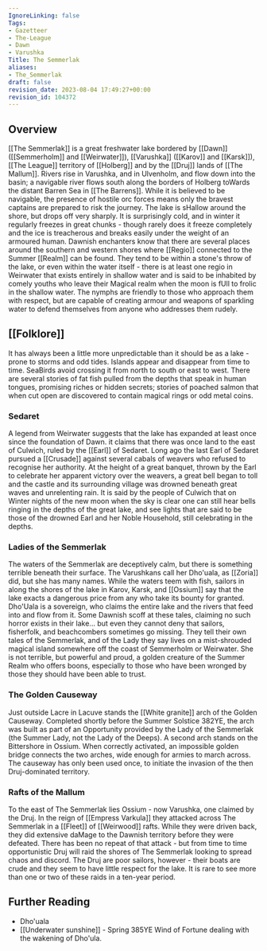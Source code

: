 ```yaml
---
IgnoreLinking: false
Tags:
- Gazetteer
- The-League
- Dawn
- Varushka
Title: The Semmerlak
aliases:
- The_Semmerlak
draft: false
revision_date: 2023-08-04 17:49:27+00:00
revision_id: 104372
---
```


## Overview
[[The Semmerlak]] is a great freshwater lake bordered by [[Dawn]] ([[Semmerholm]] and [[Weirwater]]), [[Varushka]] ([[Karov]] and [[Karsk]]), [[The League]] territory of [[Holberg]] and by the [[Druj]] lands of [[The Mallum]]. Rivers rise in Varushka, and in Ulvenholm, and flow down into the basin; a navigable river flows south along the borders of Holberg toWards the distant Barren Sea in [[The Barrens]]. While it is believed to be navigable, the presence of hostile orc forces means only the bravest captains are prepared to risk the journey. The lake is sHallow around the shore, but drops off very sharply. It is surprisingly cold, and in winter it regularly freezes in great chunks - though rarely does it freeze completely and the ice is treacherous and breaks easily under the weight of an armoured human.
Dawnish enchanters know that there are several places around the southern and western shores where [[Regio]] connected to the Summer [[Realm]] can be found. They tend to be within a stone's throw of the lake, or even within the water itself - there is at least one regio in Weirwater that exists entirely in shallow water and is said to be inhabited by comely youths who leave their Magical realm when the moon is fUll to frolic in the shallow water. The nymphs are friendly to those who approach them with respect, but are capable of creating armour and weapons of sparkling water to defend themselves from anyone who addresses them rudely.
## [[Folklore]]
It has always been a little more unpredictable than it should be as a lake - prone to storms and odd tides. Islands appear and disappear from time to time. SeaBirds avoid crossing it from north to south or east to west. There are several stories of fat fish pulled from the depths that speak in human tongues, promising riches or hidden secrets; stories of poached salmon that when cut open are discovered to contain magical rings or odd metal coins.
### Sedaret
A legend from Weirwater suggests that the lake has expanded at least once since the foundation of Dawn. it claims that there was once land to the east of Culwich, ruled by the [[Earl]] of Sedaret. Long ago the last Earl of Sedaret pursued a [[Crusade]] against several cabals of weavers who refused to recognise her authority. At the height of a great banquet, thrown by the Earl to celebrate her apparent victory over the weavers, a great bell began to toll and the castle and its surrounding village was drowned beneath great waves and unrelenting rain. It is said by the people of Culwich that on Winter nights of the new moon when the sky is clear one can still hear bells ringing in the depths of the great lake, and see lights that are said to be those of the drowned Earl and her Noble Household, still celebrating in the depths. 
### Ladies of the Semmerlak
The waters of the Semmerlak are deceptively calm, but there is something terrible beneath their surface. The Varushkans call her Dho'uala, as [[Zoria]] did, but she has many names. While the waters teem with fish, sailors in along the shores of the lake in Karov, Karsk, and [[Ossium]] say that the lake exacts a dangerous price from any who take its bounty for granted. Dho'Uala is a sovereign, who claims the entire lake and the rivers that feed into and flow from it.
Some Dawnish scoff at these tales, claiming no such horror exists in their lake... but even they cannot deny that sailors, fisherfolk, and beachcombers sometimes go missing. They tell their own tales of the Semmerlak, and of the Lady they say lives on a mist-shrouded magical island somewhere off the coast of Semmerholm or Weirwater. She is not terrible, but powerful and proud, a golden creature of the Summer Realm who offers boons, especially to those who have been wronged by those they should have been able to trust.
### The Golden Causeway
Just outside Lacre in Lacuve stands the [[White granite]] arch of the Golden Causeway. Completed shortly before the Summer Solstice 382YE, the arch was built as part of an Opportunity provided by the Lady of the Semmerlak (the Summer Lady, not the Lady of the Deeps). A second arch stands on the Bittershore in Ossium. When correctly activated, an impossible golden bridge connects the two arches, wide enough for armies to march across. The causeway has only been used once, to initiate the invasion of the then Druj-dominated territory.
### Rafts of the Mallum
To the east of The Semmerlak lies Ossium - now Varushka, one claimed by the Druj. In the reign of [[Empress Varkula]] they attacked across The Semmerlak in a [[Fleet]] of [[Weirwood]] rafts. While they were driven back, they did extensive daMage to the Dawnish territory before they were defeated. There has been no repeat of that attack - but from time to time opportunistic Druj will raid the shores of The Semmerlak looking to spread chaos and discord.
The Druj are poor sailors, however - their boats are crude and they seem to have little respect for the lake. It is rare to see more than one or two of these raids in a ten-year period.
## Further Reading
* Dho'uala
* [[Underwater sunshine]] - Spring 385YE Wind of Fortune dealing with the wakening of Dho'ula.